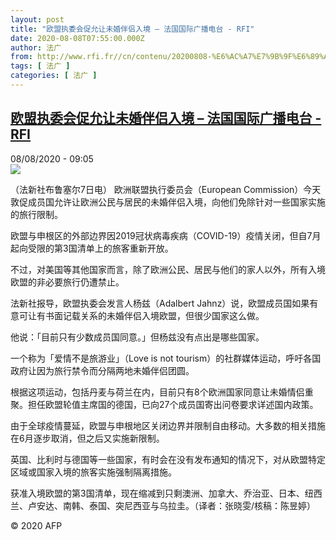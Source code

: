 ```yaml
---
layout: post
title: "欧盟执委会促允让未婚伴侣入境 – 法国国际广播电台 - RFI"
date: 2020-08-08T07:55:00.000Z
author: 法广
from: http://www.rfi.fr//cn/contenu/20200808-%E6%AC%A7%E7%9B%9F%E6%89%A7%E5%A7%94%E4%BC%9A%E4%BF%83%E5%85%81%E8%AE%A9%E6%9C%AA%E5%A9%9A%E4%BC%B4%E4%BE%A3%E5%85%A5%E5%A2%83
tags: [ 法广 ]
categories: [ 法广 ]
---
```

<!--1596873300000-->
[欧盟执委会促允让未婚伴侣入境 – 法国国际广播电台 - RFI](http://www.rfi.fr//cn/contenu/20200808-%E6%AC%A7%E7%9B%9F%E6%89%A7%E5%A7%94%E4%BC%9A%E4%BF%83%E5%85%81%E8%AE%A9%E6%9C%AA%E5%A9%9A%E4%BC%B4%E4%BE%A3%E5%85%A5%E5%A2%83)
------

<div>
<div>08/08/2020 - 09:05</div><img src="https://s.rfi.fr/media/display/9beda07a-d94a-11ea-a836-005056a964fe/w:310/p:16x9/int0005b.200808150502.jpg"><div class="t-content__body u-clearfix"><div class="m-interstitial"></div><p>（法新社布鲁塞尔7日电）    欧洲联盟执行委员会（European Commission）今天敦促成员国允许让欧洲公民与居民的未婚伴侣入境，向他们免除针对一些国家实施的旅行限制。</p><p>    欧盟与申根区的外部边界因2019冠状病毒疾病（COVID-19）疫情关闭，但自7月起向受限的第3国清单上的旅客重新开放。</p><p>    不过，对美国等其他国家而言，除了欧洲公民、居民与他们的家人以外，所有入境欧盟的非必要旅行仍遭禁止。</p><p>    法新社报导，欧盟执委会发言人杨兹（Adalbert Jahnz）说，欧盟成员国如果有意可让有书面记载关系的未婚伴侣入境欧盟，但很少国家这么做。</p><p>    他说：「目前只有少数成员国同意。」但杨兹没有点出是哪些国家。</p><p>    一个称为「爱情不是旅游业」（Love is not tourism）的社群媒体运动，呼吁各国政府让因为旅行禁令而分隔两地未婚伴侣团圆。</p><p>    根据这项运动，包括丹麦与荷兰在内，目前只有8个欧洲国家同意让未婚情侣重聚。担任欧盟轮值主席国的德国，已向27个成员国寄出问卷要求详述国内政策。</p><p>    由于全球疫情蔓延，欧盟与申根地区关闭边界并限制自由移动。大多数的相关措施在6月逐步取消，但之后又实施新限制。</p><p>    英国、比利时与德国等一些国家，有时会在没有发布通知的情况下，对从欧盟特定区域或国家入境的旅客实施强制隔离措施。</p><p>    获准入境欧盟的第3国清单，现在缩减到只剩澳洲、加拿大、乔治亚、日本、纽西兰、卢安达、南韩、泰国、突尼西亚与乌拉圭。（译者：张晓雯/核稿：陈昱婷）</p><p class="t-copyright">© 2020 AFP</p>        </div>
</div>
